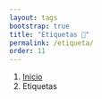 ```yaml
---
layout: tags
bootstrap: true
title: "Etiquetas 📂"
permalink: /etiqueta/
order: 11
---
```


<div class="hidden-sm-down">
<nav aria-label="breadcrumb">
  <ol class="breadcrumb">
    <li class="breadcrumb-item"><a href="/">Inicio</a></li>
    <li class="breadcrumb-item active" aria-current="page">Etiquetas</li>
  </ol>
</nav>
</div>

<script type="application/ld+json">
{
 "@context": "https://schema.org",
 "@type": "BreadcrumbList",
 "itemListElement":
 [
  {
   "@type": "ListItem",
   "position": 1,
   "item":
   {
    "@id": "https://ciberninjas.com/etiqueta/",
    "name": "Etiquetas de las Publicaciones Ciberninjas"
    }
  }
 ]
}
</script>